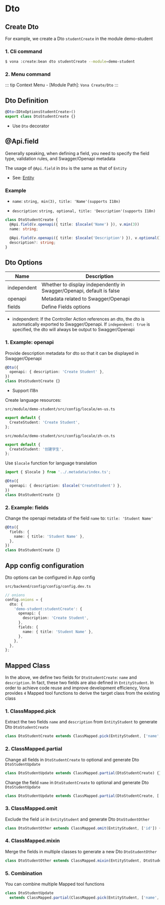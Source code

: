 # Dto

## Create Dto

For example, we create a Dto `studentCreate` in the module demo-student

### 1. Cli command

``` bash
$ vona :create:bean dto studentCreate --module=demo-student
```

### 2. Menu command

::: tip
Context Menu - [Module Path]: `Vona Create/Dto`
:::

## Dto Definition

``` typescript
@Dto<IDtoOptionsStudentCreate>()
export class DtoStudentCreate {}
```

- Use `Dto` decorator

## @Api.field

Generally speaking, when defining a field, you need to specify the field type, validation rules, and Swagger/Openapi metadata

The usage of `@Api.field` in `Dto` is the same as that of `Entity`

  - See: [Entity](./entity.md)

### Example

- `name`: `string, min(3), title: 'Name'(supports I18n)`

- `description`: `string, optional, title: 'Description'(supports I18n)`

``` typescript
class DtoStudentCreate {
  @Api.field(v.openapi({ title: $locale('Name') }), v.min(3))
  name: string;

  @Api.field(v.openapi({ title: $locale('Description') }), v.optional())
  description?: string;
}
```

## Dto Options

|Name|Description|
|--|--|
|independent|Whether to display independently in Swagger/Openapi, default is false|
|openapi|Metadata related to Swagger/Openapi|
|fields|Define Fields options|

- independent: If the Controller Action references an dto, the dto is automatically exported to Swagger/Openapi. If `independent: true` is specified, the dto will always be output to Swagger/Openapi

### 1. Example: openapi

Provide description metadata for dto so that it can be displayed in Swagger/Openapi

``` typescript
@Dto({
  openapi: { description: 'Create Student' },
})
class DtoStudentCreate {}
```

* Support I18n

Create language resources:

`src/module/demo-student/src/config/locale/en-us.ts`

``` typescript
export default {
  CreateStudent: 'Create Student',
};
```

`src/module/demo-student/src/config/locale/zh-cn.ts`

``` typescript
export default {
  CreateStudent: '创建学生',
};
```

Use `$locale` function for language translation

``` typescript
import { $locale } from '../.metadata/index.ts';

@Dto({
  openapi: { description: $locale('CreateStudent') },
})
class DtoStudentCreate {}
```

### 2. Example: fields

Change the openapi metadata of the field `name` to: `title: 'Student Name'`

``` typescript
@Dto({
  fields: {
    name: { title: 'Student Name' },
  },
})
class DtoStudentCreate {}
```

## App config configuration

Dto options can be configured in App config

`src/backend/config/config/config.dev.ts`

``` typescript
// onions
config.onions = {
  dto: {
    'demo-student:studentCreate': {
      openapi: {
        description: 'Create Student',
      },
      fields: {
        name: { title: 'Student Name' },
      },
    },
  },
};
```

## Mapped Class

In the above, we define two fields for `DtoStudentCreate`: `name` and `description`. In fact, these two fields are also defined in `EntityStudent`. In order to achieve code reuse and improve development efficiency, Vona provides `4` Mapped tool functions to derive the target class from the existing class

### 1. ClassMapped.pick

Extract the two fields `name` and `description` from `EntityStudent` to generate Dto `DtoStudentCreate`

``` typescript
class DtoStudentCreate extends ClassMapped.pick(EntityStudent, ['name', 'description']) {}
```

### 2. ClassMapped.partial

Change all fields in `DtoStudentCreate` to optional and generate Dto `DtoStudentUpdate`

``` typescript
class DtoStudentUpdate extends ClassMapped.partial(DtoStudentCreate) {}
```

Change the field `name` in `DtoStudentCreate` to optional and generate Dto `DtoStudentUpdate`

``` typescript
class DtoStudentUpdate extends ClassMapped.partial(DtoStudentCreate, ['name']) {}
```

### 3. ClassMapped.omit

Exclude the field `id` in `EntityStudent` and generate Dto `DtoStudentOther`

``` typescript
class DtoStudentOther extends ClassMapped.omit(EntityStudent, ['id']) {}
```

### 4. ClassMapped.mixin

Merge the fields in multiple classes to generate a new Dto `DtoStudentOther`

``` typescript
class DtoStudentOther extends ClassMapped.mixin(EntityStudent, DtoStudentCreate, DtoStudentUpdate) {}
```

### 5. Combination

You can combine multiple Mapped tool functions

``` typescript
class DtoStudentUpdate
  extends ClassMapped.partial(ClassMapped.pick(EntityStudent, ['name', 'description'])) {}
```
